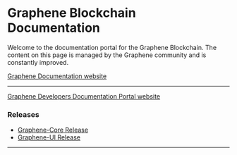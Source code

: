 # Graphene Blockchain Documentation

Welcome to the documentation portal for the Graphene Blockchain. The content on this page is managed by the Graphene community and is constantly improved.

[Graphene  Documentation website](https://docs.gph.ai)

-------------

[Graphene Developers Documentation Portal website](http://docs-dev.gph.ai)


### Releases
- [Graphene-Core Release](https://github.com/graphene-blockchain/graphene-core/releases)
- [Graphene-UI Release](https://github.com/graphene-blockchain/graphene-ui/releases)

***
